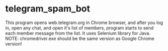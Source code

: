 # telegram_spam_bot
This program opens web.telegram.org in Chrome browser, and after you log in, open any chat, and open it's list of members, program starts to send each member message from the list.
It uses Selenium library for Java.
NOTE: chromedriver.exe should be the same version as Google Chrome version!
